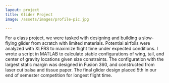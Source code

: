 ```yaml
---
layout: project
title: Glider Project
image: /assets/images/profile-pic.jpg

---
```


For a class project, we were tasked with designing and building a slow-flying glider from scratch with limited materials. Potential airfoils were analyzed with XLFRS to maximize flight time under expected conditions. I wrote a script in MATLAB to calculate stable configurations of wing, tail, and center of gravity locations given size constraints. The configuration with the largest static margin was designed in Fusion 360, and constructed from laser cut balsa and tissue paper. The final glider design placed 5th in our end of semester competition for longest flight time. 